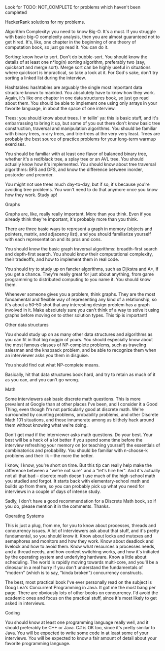 Look for TODO: NOT_COMPLETE for problems which haven't been completed

HackerRank solutions for my problems.

Algorithm Complexity: you need to know Big-O. It's a must. If you struggle with basic big-O complexity analysis,
then you are almost guaranteed not to get hired.
It's, like, one chapter in the beginning of one theory of computation book, so just go read it. You can do it.

Sorting: know how to sort. Don't do bubble-sort. You should know the details of at least one n*log(n) sorting algorithm,
preferably two (say, quicksort and merge sort). Merge sort can be highly useful in situations where quicksort is
impractical, so take a look at it.
For God's sake, don't try sorting a linked list during the interview.

Hashtables: hashtables are arguably the single most important data structure known to mankind. You absolutely have to
know how they work. Again, it's like one chapter in one data structures book, so just go read about them. You should be
able to implement one using only arrays in your favorite language, in about the space of one interview.

Trees: you should know about trees. I'm tellin' ya: this is basic stuff, and it's embarrassing to bring it up, but some
of you out there don't know basic tree construction, traversal and manipulation algorithms. You should be familiar with
binary trees, n-ary trees, and trie-trees at the very very least. Trees are probably the best source of practice problems
for your long-term warmup exercises.

You should be familiar with at least one flavor of balanced binary tree, whether it's a red/black tree, a splay tree or
an AVL tree. You should actually know how it's implemented. You should know about tree traversal algorithms: BFS and DFS,
and know the difference between inorder, postorder and preorder.

You might not use trees much day-to-day, but if so, it's because you're avoiding tree problems. You won't need to do that
anymore once you know how they work. Study up!

Graphs

Graphs are, like, really really important. More than you think. Even if you already think they're important, it's
probably more than you think.

There are three basic ways to represent a graph in memory (objects and pointers, matrix, and adjacency list), and you
should familiarize yourself with each representation and its pros and cons.

You should know the basic graph traversal algorithms: breadth-first search and depth-first search. You should know their
computational complexity, their tradeoffs, and how to implement them in real code.

You should try to study up on fancier algorithms, such as Dijkstra and A*, if you get a chance. They're really great for
 just about anything, from game programming to distributed computing to you name it. You should know them.

Whenever someone gives you a problem, think graphs. They are the most fundamental and flexible way of representing any
kind of a relationship, so it's about a 50-50 shot that any interesting design problem has a graph involved in it. Make
absolutely sure you can't think of a way to solve it using graphs before moving on to other solution types. This tip is
important!

Other data structures

You should study up on as many other data structures and algorithms as you can fit in that big noggin of yours. You should
especially know about the most famous classes of NP-complete problems, such as traveling salesman and the knapsack problem,
and be able to recognize them when an interviewer asks you them in disguise.

You should find out what NP-complete means.

Basically, hit that data structures book hard, and try to retain as much of it as you can, and you can't go wrong.

Math

Some interviewers ask basic discrete math questions. This is more prevalent at Google than at other places I've been, and
I consider it a Good Thing, even though I'm not particularly good at discrete math. We're surrounded by counting problems,
probability problems, and other Discrete Math 101 situations, and those innumerate among us blithely hack around them
without knowing what we're doing.

Don't get mad if the interviewer asks math questions. Do your best. Your best will be a heck of a lot better if you spend
some time before the interview refreshing your memory on (or teaching yourself) the essentials of combinatorics and
probability. You should be familiar with n-choose-k problems and their ilk – the more the better.

I know, I know, you're short on time. But this tip can really help make the difference between a "we're not sure" and a
"let's hire her". And it's actually not all that bad – discrete math doesn't use much of the high-school math you studied
and forgot. It starts back with elementary-school math and builds up from there, so you can probably pick up what you need
for interviews in a couple of days of intense study.

Sadly, I don't have a good recommendation for a Discrete Math book, so if you do, please mention it in the comments. Thanks.

Operating Systems

This is just a plug, from me, for you to know about processes, threads and concurrency issues. A lot of interviewers ask
about that stuff, and it's pretty fundamental, so you should know it. Know about locks and mutexes and semaphores and
monitors and how they work. Know about deadlock and livelock and how to avoid them. Know what resources a processes needs,
and a thread needs, and how context switching works, and how it's initiated by the operating system and underlying hardware.
Know a little about scheduling. The world is rapidly moving towards multi-core, and you'll be a dinosaur in a real hurry
if you don't understand the fundamentals of "modern" (which is to say, "kinda broken") concurrency constructs.

The best, most practical book I've ever personally read on the subject is Doug Lea's Concurrent Programming in Java. It
got me the most bang per page. There are obviously lots of other books on concurrency. I'd avoid the academic ones and
focus on the practical stuff, since it's most likely to get asked in interviews.

Coding

You should know at least one programming language really well, and it should preferably be C++ or Java. C# is OK too,
since it's pretty similar to Java. You will be expected to write some code in at least some of your interviews. You will
be expected to know a fair amount of detail about your favorite programming language.

